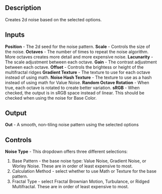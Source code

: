 ## Description
Creates 2d noise based on the selected options.

## Inputs
**Position** - The 2d seed for the noise pattern.
**Scale** - Controls the size of the noise.
**Octaves** - The number of times to repeat the noise algorithm. More octaves creates more detail and more expensive noise.
**Lacunarity** - The scale adjustment between each octave.
**Gain** - The contrast adjustment between each octave.
**Offset** - Controls the brightess or height of the multifractal ridges
**Gradient Texture** - The texture to use for each octave instead of using math.
**Noise Hash Texture** - The texture to use as a hash instead of using math for Value Noise.
**Random Octave Rotation** - When true, each octave is rotated to create better variation.
**sRGB** - When checked, the output is in sRGB space instead of linear. This should be checked when using the noise for Base Color.

## Output
**Out** - A smooth, non-tiling noise pattern using the selected options

## Controls
**Noise Type** - This dropdown offers three different selections:

1. Base Pattern - the base noise type: Value Noise, Gradient Noise, or Worley Noise. These are in order of least expensive to most.
2. Calculation Method - select whether to use Math or Texture for the base pattern.
3. Fractal Type - select Fractal Brownian Motion, Turbulance, or Ridged Multifractal. These are in order of least expensive to most.
